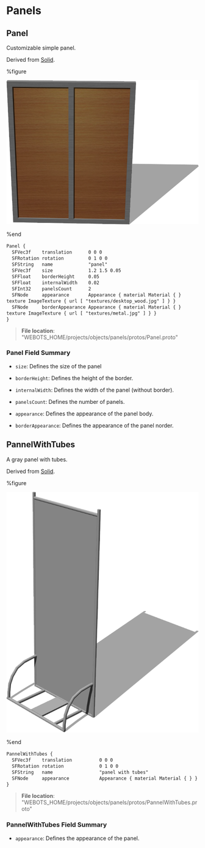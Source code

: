 # Panels

## Panel

Customizable simple panel.

Derived from [Solid](../reference/solid.md).

%figure

![Panel](images/objects/panels/Panel/model.png)

%end

```
Panel {
  SFVec3f    translation      0 0 0
  SFRotation rotation         0 1 0 0
  SFString   name             "panel"
  SFVec3f    size             1.2 1.5 0.05
  SFFloat    borderHeight     0.05
  SFFloat    internalWidth    0.02
  SFInt32    panelsCount      2
  SFNode     appearance       Appearance { material Material { } texture ImageTexture { url [ "textures/desktop_wood.jpg" ] } }
  SFNode     borderAppearance Appearance { material Material { } texture ImageTexture { url [ "textures/metal.jpg" ] } }
}
```

> **File location**: "WEBOTS\_HOME/projects/objects/panels/protos/Panel.proto"

### Panel Field Summary

- `size`: Defines the size of the panel

- `borderHeight`: Defines the height of the border.

- `internalWidth`: Defines the width of the panel (without border).

- `panelsCount`: Defines the number of panels.

- `appearance`: Defines the appearance of the panel body.

- `borderAppearance`: Defines the appearance of the panel norder.

## PannelWithTubes

A gray panel with tubes.

Derived from [Solid](../reference/solid.md).

%figure

![PannelWithTubes](images/objects/panels/PannelWithTubes/model.png)

%end

```
PannelWithTubes {
  SFVec3f    translation          0 0 0
  SFRotation rotation             0 1 0 0
  SFString   name                 "panel with tubes"
  SFNode     appearance           Appearance { material Material { } }
}
```

> **File location**: "WEBOTS\_HOME/projects/objects/panels/protos/PannelWithTubes.proto"

### PannelWithTubes Field Summary

- `appearance`: Defines the appearance of the panel.


